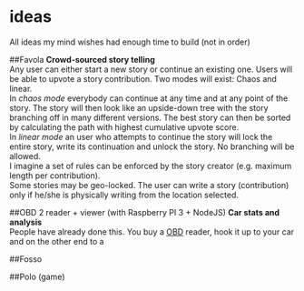 # ideas
All ideas my mind wishes had enough time to build (not in order)

##Favola
**Crowd-sourced story telling**   
Any user can either start a new story or continue an existing one. Users will be able to upvote a story contribution. Two modes will exist: Chaos and linear.   
In _chaos mode_ everybody can continue at any time and at any point of the story. The story will then look like an upside-down tree with the story branching off in many different versions. The best story can then be sorted by calculating the path with highest cumulative upvote score.   
In _linear mode_ an user who attempts to continue the story will lock the entire story, write its continuation and unlock the story. No branching will be allowed.   
I imagine a set of rules can be enforced by the story creator (e.g. maximum length per contribution).   
Some stories may be geo-locked. The user can write a story (contribution) only if he/she is physically writing from the location selected.

##OBD 2 reader + viewer (with Raspberry PI 3 + NodeJS)
**Car stats and analysis**    
People have already done this. You buy a [OBD](https://en.wikipedia.org/wiki/On-board_diagnostics) reader, hook it up to your car and on the other end to a 


##Fosso    

##Polo (game)

